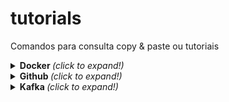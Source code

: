 # tutorials
Comandos para consulta copy &amp; paste ou tutoriais

<details>
  <summary> <b> Docker </b> <i>(click to expand!)</i>  </summary>
  
[Docker commands](https://github.com/jrmreis/tutorials/blob/main/DockerBasic.md)

</details>

<details>
  <summary> <b> Github </b> <i>(click to expand!)</i>  </summary>
  <br>
  
[Git commands](https://github.com/jrmreis/tutorials/blob/main/GIT_commands.md)
  
<br>
[Markdown Guide](https://www.markdownguide.org/cheat-sheet/)

<br>
</details>

<details>
  <summary> <b> Kafka </b> <i>(click to expand!)</i>  </summary>
  <br>
  
[Kafka Basic Line Commands](https://github.com/jrmreis/tutorials/blob/main/BasicKafka.md)
  
<br>
[Kafka Docker commands](https://github.com/jrmreis/tutorials/blob/main/KafkaDocker.md)
<br>
</details>

